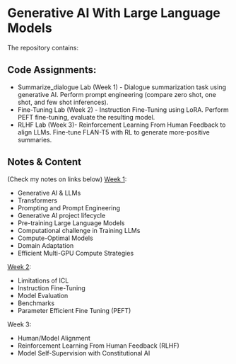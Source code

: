 # Generative AI With Large Language Models

The repository contains:
## Code Assignments:
 - Summarize_dialogue Lab (Week 1) - Dialogue summarization task using generative AI. Perform prompt engineering (compare zero shot, one shot, and few shot inferences).
 - Fine-Tuning Lab (Week 2) - Instruction Fine-Tuning using LoRA. Perform PEFT fine-tuning, evaluate the resulting model.
 - RLHF Lab (Week 3)- Reinforcement Learning From Human Feedback to align LLMs. Fine-tune FLAN-T5 with RL to generate more-positive summaries.

## Notes & Content
(Check my notes on links below)
[Week 1](https://github.com/AMfeta99/NLP_LLM/blob/635d865411ae18c2edef290a73a6d07675c8b3ee/Generative%20AI%20with%20Large%20Language%20Models/w1/GenAI_LLM_1.pdf):
  - Generative AI & LLMs 
  - Transformers 
  - Prompting and Prompt Engineering 
  - Generative AI project lifecycle 
  - Pre-training Large Language Models 
  - Computational challenge in Training LLMs
  - Compute-Optimal Models
  - Domain Adaptation
  - Efficient Multi-GPU Compute Strategies

[Week 2](https://github.com/AMfeta99/NLP_LLM/blob/635d865411ae18c2edef290a73a6d07675c8b3ee/Generative%20AI%20with%20Large%20Language%20Models/w2/GenAI_LLM_2.pdf):
  - Limitations of ICL
  - Instruction Fine-Tuning 
  - Model Evaluation
  - Benchmarks 
  - Parameter Efficient Fine Tuning (PEFT)

Week 3:
  - Human/Model Alignment
  - Reinforcement Learning From Human Feedback (RLHF)
  - Model Self-Supervision with Constitutional AI
